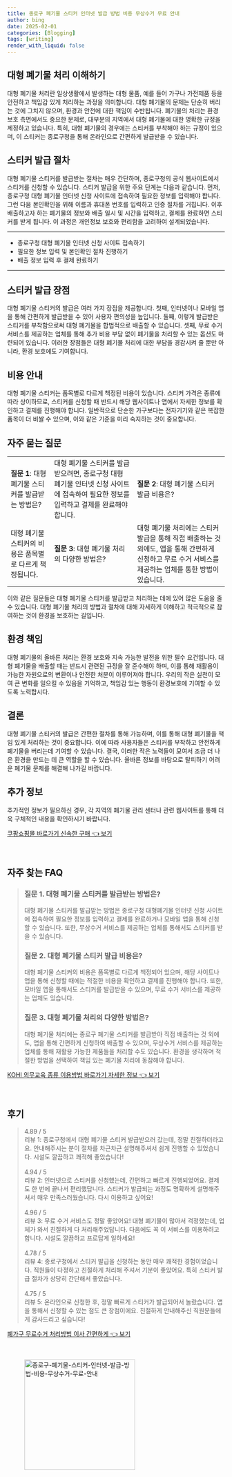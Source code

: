 ```yaml
---
title: 종로구 폐기물 스티커 인터넷 발급 방법 비용 무상수거 무료 안내
author: bing
date: 2025-02-01
categories: [Blogging]
tags: [writing]
render_with_liquid: false
---
```



<h2 id='대형 폐기물 처리 이해하기'>대형 폐기물 처리 이해하기</h2>

<p>대형 폐기물 처리란 일상생활에서 발생하는 대형 물품, 예를 들어 가구나 가전제품 등을 안전하고 책임감 있게 처리하는 과정을 의미합니다. 대형 폐기물의 문제는 단순히 버리는 것에 그치지 않으며, 환경과 안전에 대한 책임이 수반됩니다. 폐기물의 처리는 환경 보호 측면에서도 중요한 문제로, 대부분의 지역에서 대형 폐기물에 대한 명확한 규정을 제정하고 있습니다. 특히, 대형 폐기물의 경우에는 스티커를 부착해야 하는 규정이 있으며, 이 스티커는 종로구청을 통해 온라인으로 간편하게 발급받을 수 있습니다.</p>

<h2 id='스티커 발급 절차'>스티커 발급 절차</h2>

<p>대형 폐기물 스티커를 발급받는 절차는 매우 간단하며, 종로구청의 공식 웹사이트에서 스티커를 신청할 수 있습니다. 스티커 발급을 위한 주요 단계는 다음과 같습니다. 먼저, 종로구청 대형 폐기물 인터넷 신청 사이트에 접속하여 필요한 정보를 입력해야 합니다. 그런 다음 본인확인을 위해 이름과 휴대폰 번호를 입력하고 인증 절차를 거칩니다. 이후 배출하고자 하는 폐기물의 정보와 배출 일시 및 시간을 입력하고, 결제를 완료하면 스티커를 받게 됩니다. 이 과정은 개인정보 보호와 편리함을 고려하여 설계되었습니다.</p>

<hr />

<ul>
    <li>종로구청 대형 폐기물 인터넷 신청 사이트 접속하기</li>
    <li>필요한 정보 입력 및 본인확인 절차 진행하기</li>
    <li>배출 정보 입력 후 결제 완료하기</li>
</ul>

<hr />

<h2 id='스티커 발급 장점'>스티커 발급 장점</h2>

<p>대형 폐기물 스티커의 발급은 여러 가지 장점을 제공합니다. 첫째, 인터넷이나 모바일 앱을 통해 간편하게 발급받을 수 있어 사용자 편의성을 높입니다. 둘째, 이렇게 발급받은 스티커를 부착함으로써 대형 폐기물을 합법적으로 배출할 수 있습니다. 셋째, 무료 수거 서비스를 제공하는 업체를 통해 추가 비용 부담 없이 폐기물을 처리할 수 있는 옵션도 마련되어 있습니다. 이러한 장점들은 대형 폐기물 처리에 대한 부담을 경감시켜 줄 뿐만 아니라, 환경 보호에도 기여합니다.</p>

<h2 id='비용 안내'>비용 안내</h2>

<p>대형 폐기물 스티커는 품목별로 다르게 책정된 비용이 있습니다. 스티커 가격은 종류에 따라 상이하므로, 스티커를 신청할 때 반드시 해당 웹사이트나 앱에서 자세한 정보를 확인하고 결제를 진행해야 합니다. 일반적으로 단순한 가구보다는 전자기기와 같은 복잡한 품목이 더 비쌀 수 있으며, 이와 같은 기준을 미리 숙지하는 것이 중요합니다.</p>

<h2 id='자주 묻는 질문'>자주 묻는 질문</h2>

<table>
    <tr>
        <td><b>질문 1</b>: 대형 폐기물 스티커를 발급받는 방법은?</td>
        <td>대형 폐기물 스티커를 발급받으려면, 종로구청 대형 폐기물 인터넷 신청 사이트에 접속하여 필요한 정보를 입력하고 결제를 완료해야 합니다.</td>
        <td><b>질문 2</b>: 대형 폐기물 스티커 발급 비용은?</td>
    </tr>
    <tr>
        <td>대형 폐기물 스티커의 비용은 품목별로 다르게 책정됩니다.</td>
        <td><b>질문 3</b>: 대형 폐기물 처리의 다양한 방법은?</td>
        <td>대형 폐기물 처리에는 스티커 발급을 통해 직접 배출하는 것 외에도, 앱을 통해 간편하게 신청하고 무료 수거 서비스를 제공하는 업체를 통한 방법이 있습니다.</td>
    </tr>
</table>

<p>이와 같은 질문들은 대형 폐기물 스티커를 발급받고 처리하는 데에 있어 많은 도움을 줄 수 있습니다. 대형 폐기물 처리의 방법과 절차에 대해 자세하게 이해하고 적극적으로 참여하는 것이 환경을 보호하는 길입니다.</p>

<h2 id='환경 책임'>환경 책임</h2>

<p>대형 폐기물의 올바른 처리는 환경 보호와 지속 가능한 발전을 위한 필수 요건입니다. 대형 폐기물을 배출할 때는 반드시 관련된 규정을 잘 준수해야 하며, 이를 통해 재활용이 가능한 자원으로의 변환이나 안전한 처분이 이루어져야 합니다. 우리의 작은 실천이 모여 큰 변화를 일으킬 수 있음을 기억하고, 책임감 있는 행동이 환경보호에 기여할 수 있도록 노력합시다.</p>

<h2 id='결론'>결론</h2>

<p>대형 폐기물 스티커의 발급은 간편한 절차를 통해 가능하며, 이를 통해 대형 폐기물을 책임 있게 처리하는 것이 중요합니다. 이에 따라 사용자들은 스티커를 부착하고 안전하게 폐기물을 버리는데 기여할 수 있습니다. 결국, 이러한 작은 노력들이 모여서 조금 더 나은 환경을 만드는 데 큰 역할을 할 수 있습니다. 올바른 정보를 바탕으로 탈피하기 어려운 폐기물 문제를 해결해 나가길 바랍니다.</p>

<h2 id='추가 정보'>추가 정보</h2>

<p>추가적인 정보가 필요하신 경우, 각 지역의 폐기물 관리 센터나 관련 웹사이트를 통해 더욱 구체적인 내용을 확인하시기 바랍니다.</p>


<p><a class="click-button" title="쿠팡쇼핑몰 바로가기 신속한 구매" href="https://yellowplanner.github.io/posts/%EC%BF%A0%ED%8C%A1%EC%87%BC%ED%95%91%EB%AA%B0-%EB%B0%94%EB%A1%9C%EA%B0%80%EA%B8%B0-%EC%8B%A0%EC%86%8D%ED%95%9C-%EA%B5%AC%EB%A7%A4/" rel="dofollow">쿠팡쇼핑몰 바로가기 신속한 구매 👈 보기</a></p><br>
<h2 id='자주_찾는_FAQ'>자주 찾는 FAQ</h2>
<div itemscope="" itemtype="https://schema.org/FAQPage"> 
<blockquote> 
<div itemscope="" itemprop="mainEntity" itemtype="https://schema.org/Question"> 
<h3 itemprop="name">질문 1. 대형 폐기물 스티커를 발급받는 방법은?</h3> 
<div itemscope="" itemprop="acceptedAnswer" itemtype="https://schema.org/Answer"> 
<span itemprop="text"> 
<p>대형 폐기물 스티커를 발급받는 방법은 종로구청 대형폐기물 인터넷 신청 사이트에 접속하여 필요한 정보를 입력하고 결제를 완료하거나 모바일 앱을 통해 신청할 수 있습니다. 또한, 무상수거 서비스를 제공하는 업체를 통해서도 스티커를 받을 수 있습니다.</p> 
</span> 
</div> 
</div> 
<div itemscope="" itemprop="mainEntity" itemtype="https://schema.org/Question"> 
<h3 itemprop="name">질문 2. 대형 폐기물 스티커 발급 비용은?</h3> 
<div itemscope="" itemprop="acceptedAnswer" itemtype="https://schema.org/Answer"> 
<span itemprop="text"> 
<p>대형 폐기물 스티커의 비용은 품목별로 다르게 책정되어 있으며, 해당 사이트나 앱을 통해 신청할 때에는 적절한 비용을 확인하고 결제를 진행해야 합니다. 또한, 모바일 앱을 통해서도 스티커를 발급받을 수 있으며, 무료 수거 서비스를 제공하는 업체도 있습니다.</p> 
</span> 
</div> 
</div> 
<div itemscope="" itemprop="mainEntity" itemtype="https://schema.org/Question"> 
<h3 itemprop="name">질문 3. 대형 폐기물 처리의 다양한 방법은?</h3> 
<div itemscope="" itemprop="acceptedAnswer" itemtype="https://schema.org/Answer"> 
<span itemprop="text"> 
<p>대형 폐기물 처리에는 종로구 폐기물 스티커를 발급받아 직접 배출하는 것 외에도, 앱을 통해 간편하게 신청하여 배출할 수 있으며, 무상수거 서비스를 제공하는 업체를 통해 재활용 가능한 제품들을 처리할 수도 있습니다. 환경을 생각하며 적절한 방법을 선택하여 책임 있는 폐기물 처리에 동참해야 합니다.</p> 
</span> 
</div> 
</div> 
</blockquote> 
</div>
<p><a class="click-button" title="KOHI 의무교육 종류 이용방법 바로가기 자세한 정보" href="https://yellowplanner.github.io/posts/KOHI-%EC%9D%98%EB%AC%B4%EA%B5%90%EC%9C%A1-%EC%A2%85%EB%A5%98-%EC%9D%B4%EC%9A%A9%EB%B0%A9%EB%B2%95-%EB%B0%94%EB%A1%9C%EA%B0%80%EA%B8%B0-%EC%9E%90%EC%84%B8%ED%95%9C-%EC%A0%95%EB%B3%B4/" rel="dofollow">KOHI 의무교육 종류 이용방법 바로가기 자세한 정보 👈 보기</a></p><br>
<h2 id='후기'>후기</h2>
<div itemscope itemtype="https://schema.org/Product">
  <blockquote>
  <div itemprop="review" itemscope itemtype="https://schema.org/Review">
      <div itemprop="reviewRating" itemscope itemtype="https://schema.org/Rating"> <span itemprop="ratingValue">4.89</span> / <span itemprop="bestRating">5</span> </div>
      <span itemprop="reviewBody">리뷰 1: 종로구청에서 대형 폐기물 스티커 발급받으러 갔는데, 정말 친절하더라고요. 안내해주시는 분이 절차를 차근차근 설명해주셔서 쉽게 진행할 수 있었습니다. 시설도 깔끔하고 쾌적해 좋았습니다!</span>
  </div>
  <br>
  <div itemprop="review" itemscope itemtype="https://schema.org/Review">
      <div itemprop="reviewRating" itemscope itemtype="https://schema.org/Rating"> <span itemprop="ratingValue">4.94</span> / <span itemprop="bestRating">5</span> </div>
      <span itemprop="reviewBody">리뷰 2: 인터넷으로 스티커를 신청했는데, 간편하고 빠르게 진행되었어요. 결제도 한 번에 끝나서 편리했답니다. 스티커가 발급되는 과정도 명확하게 설명해주셔서 매우 만족스러웠습니다. 다시 이용하고 싶어요!</span>
  </div>
  <br>
  <div itemprop="review" itemscope itemtype="https://schema.org/Review">
      <div itemprop="reviewRating" itemscope itemtype="https://schema.org/Rating"> <span itemprop="ratingValue">4.96</span> / <span itemprop="bestRating">5</span> </div>
      <span itemprop="reviewBody">리뷰 3: 무료 수거 서비스도 정말 좋았어요! 대형 폐기물이 많아서 걱정했는데, 업체가 와서 친절하게 다 처리해주었답니다. 다음에도 꼭 이 서비스를 이용하려고 합니다. 시설도 깔끔하고 프로답게 일하세요!</span>
  </div>
  <br>
  <div itemprop="review" itemscope itemtype="https://schema.org/Review">
      <div itemprop="reviewRating" itemscope itemtype="https://schema.org/Rating"> <span itemprop="ratingValue">4.78</span> / <span itemprop="bestRating">5</span> </div>
      <span itemprop="reviewBody">리뷰 4: 종로구청에서 스티커 발급을 신청하는 동안 매우 쾌적한 경험이었습니다. 직원들이 다정하고 친절하게 처리해 주셔서 기분이 좋았어요. 특히 스티커 발급 절차가 상당히 간단해서 좋았습니다.</span>
  </div>
  <br>
  <div itemprop="review" itemscope itemtype="https://schema.org/Review">
      <div itemprop="reviewRating" itemscope itemtype="https://schema.org/Rating"> <span itemprop="ratingValue">4.75</span> / <span itemprop="bestRating">5</span> </div>
      <span itemprop="reviewBody">리뷰 5: 온라인으로 신청한 후, 정말 빠르게 스티커가 발급되어서 놀랐습니다. 앱을 통해서 신청할 수 있는 점도 큰 장점이에요. 친절하게 안내해주신 직원분들에게 감사드리고 싶습니다!</span>
  </div>
  </blockquote>
</div>
<p><a class="click-button" title="폐가구 무료수거 처리방법 이사 간편하게" href="https://yellowplanner.github.io/posts/%ED%8F%90%EA%B0%80%EA%B5%AC-%EB%AC%B4%EB%A3%8C%EC%88%98%EA%B1%B0-%EC%B2%98%EB%A6%AC%EB%B0%A9%EB%B2%95-%EC%9D%B4%EC%82%AC-%EA%B0%84%ED%8E%B8%ED%95%98%EA%B2%8C/" rel="dofollow">폐가구 무료수거 처리방법 이사 간편하게 👈 보기</a></p><br>
<figure class="image"><img src="https://yellowplanner.github.io/assets/img/thumbnail/종로구-폐기물-스티커-인터넷-발급-방법-비용-무상수거-무료-안내.webp" alt="종로구-폐기물-스티커-인터넷-발급-방법-비용-무상수거-무료-안내" width="256" height="256"></figure>